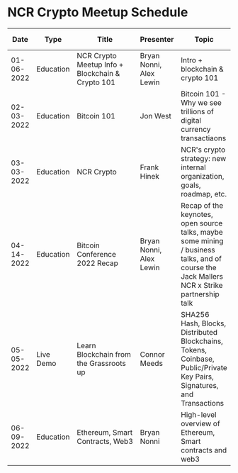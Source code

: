# NCR Crypto Meetup Schedule

|     Date    |          Type          |        Title        |          Presenter       |                Topic              |                      Link to README                      |
|-------------|------------------------|---------------------|--------------------------|-----------------------------------|----------------------------------------------------------|
|  01-06-2022 | Education | NCR Crypto Meetup Info + Blockchain & Crypto 101 | Bryan Nonni, Alex Lewin | Intro + blockchain & crypto 101 | [intro-crypto](meetups/01-06-2022/README.md) |
|  02-03-2022 | Education | Bitcoin 101 | Jon West | Bitcoin 101 - Why we see trillions of digital currency transactiaons | [bitcoin-101](meetups/02-03-2022/README.md) |
|  03-03-2022 | Education | NCR Crypto | Frank Hinek | NCR's crypto strategy: new internal organization, goals, roadmap, etc. | [ncr-crypto](meetups/03-03-2022/README.md) |
|  04-14-2022 | Education | Bitcoin Conference 2022 Recap | Bryan Nonni, Alex Lewin | Recap of the keynotes, open source talks, maybe some mining / business talks, and of course the Jack Mallers NCR x Strike partnership talk | [btc-22](meetups/04-14-2022/README.md) |
|  05-05-2022 | Live Demo | Learn Blockchain from the Grassroots up | Connor Meeds | SHA256 Hash, Blocks, Distributed Blockchains, Tokens, Coinbase, Public/Private Key Pairs, Signatures, and Transactions | [blockchain-demo](meetups/05-05-2022/README.md) |
|  06-09-2022 | Education | Ethereum, Smart Contracts, Web3 | Bryan Nonni | High-level overview of Ethereum, Smart contracts and web3 | [eth-sc-w3](meetups/06-09-2022/README.md) |
